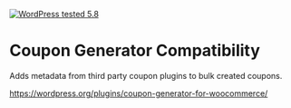 [![WordPress tested 5.8](https://img.shields.io/badge/WordPress-v5.8%20tested-0073aa.svg)](https://wordpress.org/plugins/bh-wc-coupon-generate-compatibility)

# Coupon Generator Compatibility

Adds metadata from third party coupon plugins to bulk created coupons.

https://wordpress.org/plugins/coupon-generator-for-woocommerce/
